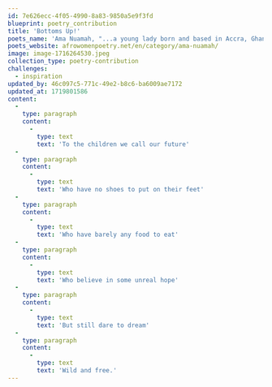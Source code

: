 ```yaml
---
id: 7e626ecc-4f05-4990-8a83-9850a5e9f3fd
blueprint: poetry_contribution
title: 'Bottoms Up!'
poets_name: 'Ama Nuamah, "...a young lady born and based in Accra, Ghana. She loves other creative disciplines but writing is a deeply-rooted passion of hers. Writing is her safe haven, writing is her lifeline."'
poets_website: afrowomenpoetry.net/en/category/ama-nuamah/
image: image-1716264530.jpeg
collection_type: poetry-contribution
challenges:
  - inspiration
updated_by: 46c097c5-771c-49e2-b8c6-ba6009ae7172
updated_at: 1719801586
content:
  -
    type: paragraph
    content:
      -
        type: text
        text: 'To the children we call our future'
  -
    type: paragraph
    content:
      -
        type: text
        text: 'Who have no shoes to put on their feet'
  -
    type: paragraph
    content:
      -
        type: text
        text: 'Who have barely any food to eat'
  -
    type: paragraph
    content:
      -
        type: text
        text: 'Who believe in some unreal hope'
  -
    type: paragraph
    content:
      -
        type: text
        text: 'But still dare to dream'
  -
    type: paragraph
    content:
      -
        type: text
        text: 'Wild and free.'
---
```

